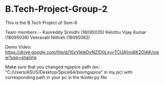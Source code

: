 # B.Tech-Project-Group-2
This is the B.Tech Project of Sem-6 

Team members :-
Kasireddy Srinidhi (18095035)
Kelothu Vijay Kumar (18095036)
Veeravalli Nithish (18095082)

Demo Video: https://drive.google.com/file/d/10xVIeleDvNZID0LxyvTCUA1no6K2OIAK/view?usp=sharing

Make sure that you changed ngspice path (ex: "C:/Users/ASUS/Desktop/Spice64/bin/ngspice" in my pc) with corresponding path in your pc in the tkinter.py file 
